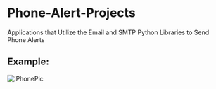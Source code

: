 # Phone-Alert-Projects
Applications that Utilize the Email and SMTP Python Libraries to Send Phone Alerts

## Example:

![iPhonePic](https://user-images.githubusercontent.com/120439586/209910163-3ec18b1a-992d-4f65-b8fd-193c38cf934b.png)

